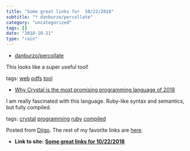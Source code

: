```yaml
---
title: "Some great links for  10/22/2018"
subtitle: "* danburzo/percollate"
category: "uncategorized"
tags: []
date: "2018-10-21"
type: "rain"
---
```

* [danburzo/percollate](<https://github.com/danburzo/percollate>)

This looks like a super useful tool!

tags: [web](<https://www.diigo.com/user/pitosalas/web>)
[pdfs](<https://www.diigo.com/user/pitosalas/pdfs>)
[tool](<https://www.diigo.com/user/pitosalas/tool>)

  * [Why Crystal is the most promising programming language of 2018](<https://medium.com/@DuroSoft/why-crystal-is-the-most-promising-programming-language-of-2018-aad669d8344f>)

I am really fascinated with this language. Ruby-like syntax and semantics, but
fully compiled.

tags: [crystal](<https://www.diigo.com/user/pitosalas/crystal>)
[programming](<https://www.diigo.com/user/pitosalas/programming>)
[ruby](<https://www.diigo.com/user/pitosalas/ruby>)
[compiled](<https://www.diigo.com/user/pitosalas/compiled>)

Posted from [Diigo](<https://www.diigo.com>). The rest of my favorite links
are [here](<https://www.diigo.com/user/pitosalas>).


* **Link to site:** **[Some great links for  10/22/2018](None)**